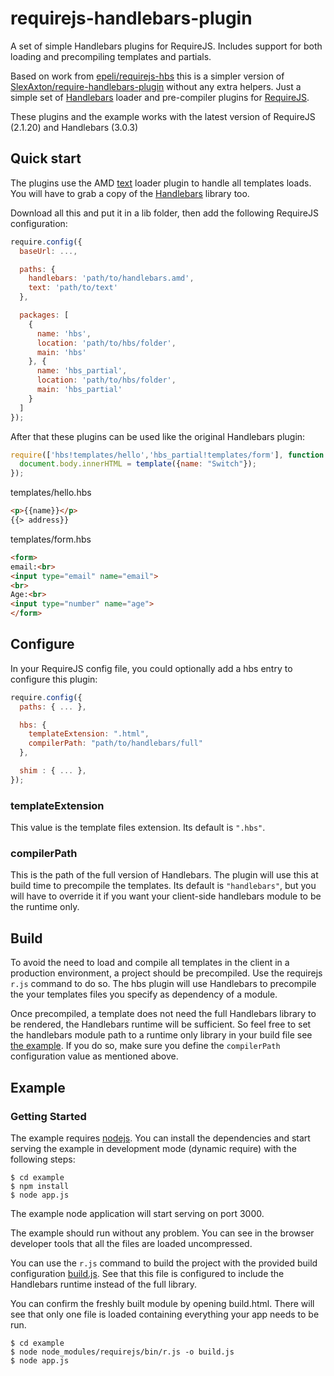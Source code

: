 # requirejs-handlebars-plugin
A set of simple Handlebars plugins for RequireJS.  Includes support for both loading and precompiling templates and partials.

Based on work from [epeli/requirejs-hbs][] this is a simpler version of [SlexAxton/require-handlebars-plugin][] without any extra helpers. Just a simple set of [Handlebars][] loader and pre-compiler plugins for [RequireJS][].

These plugins and the example works with the latest version of RequireJS (2.1.20) and Handlebars (3.0.3)

## Quick start

The plugins use the AMD [text][] loader plugin to handle all templates loads.  You will have to grab a copy of the [Handlebars][] library too.

Download all this and put it in a lib folder, then add the following RequireJS configuration:

```javascript
require.config({
  baseUrl: ...,

  paths: {
    handlebars: 'path/to/handlebars.amd',
    text: 'path/to/text'
  },

  packages: [
    {
      name: 'hbs',
      location: 'path/to/hbs/folder',
      main: 'hbs'
    }, {
      name: 'hbs_partial',
      location: 'path/to/hbs/folder',
      main: 'hbs_partial'
    }
  ]
});
```

After that these plugins can be used like the original Handlebars plugin:

```javascript
require(['hbs!templates/hello','hbs_partial!templates/form'], function (template, partial) {
  document.body.innerHTML = template({name: "Switch"});
});
```
templates/hello.hbs
```html
<p>{{name}}</p>
{{> address}}
```

templates/form.hbs
```html
<form>
email:<br>
<input type="email" name="email">
<br>
Age:<br>
<input type="number" name="age">
</form>
```

## Configure

In your RequireJS config file, you could optionally add a hbs entry to configure this plugin:

```javascript
require.config({
  paths: { ... },

  hbs: {
    templateExtension: ".html",
    compilerPath: "path/to/handlebars/full"
  },

  shim : { ... },
});
```

### templateExtension

This value is the template files extension. Its default is `".hbs"`.

### compilerPath

This is the path of the full version of Handlebars. The plugin will use this at build time to precompile the templates. Its default is `"handlebars"`, but you will have to override it if you want your client-side handlebars module to be the runtime only.


## Build

To avoid the need to load and compile all templates in the client in a production environment, a project should be precompiled. Use the requirejs `r.js` command to do so. The hbs plugin will use Handlebars to precompile the your templates files you specify as dependency of a module.

Once precompiled, a template does not need the full Handlebars library to be rendered, the Handlebars runtime will be sufficient. So feel free to set the handlebars module path to a runtime only library in your build file see [the example](/example/build.js). If you do so, make sure you define the
`compilerPath` configuration value as mentioned above.


## Example

### Getting Started

The example requires [nodejs](https://nodejs.org/).  You can install the dependencies and start serving the example in development mode (dynamic require) with the following steps:

```
$ cd example
$ npm install
$ node app.js
```

The example node application will start serving on port 3000.

The example should run without any problem. You can see in the browser developer tools that all the files are loaded uncompressed.

You can use the `r.js` command to build the project with the provided build configuration [build.js](/example/build.js). See that this file is configured to include the Handlebars runtime instead of the full library.

You can confirm the freshly built module by opening build.html. There will see that only one file is loaded containing everything your app needs to be run.

```
$ cd example
$ node node_modules/requirejs/bin/r.js -o build.js
$ node app.js
```


[Handlebars]: http://handlebarsjs.com/
[RequireJS]: http://requirejs.org/
[epeli/requirejs-hbs]: https://github.com/epeli/requirejs-hbs
[SlexAxton/require-handlebars-plugin]: https://github.com/SlexAxton/require-handlebars-plugin
[text]: https://github.com/requirejs/text
[map]: http://requirejs.org/docs/api.html#config-map
